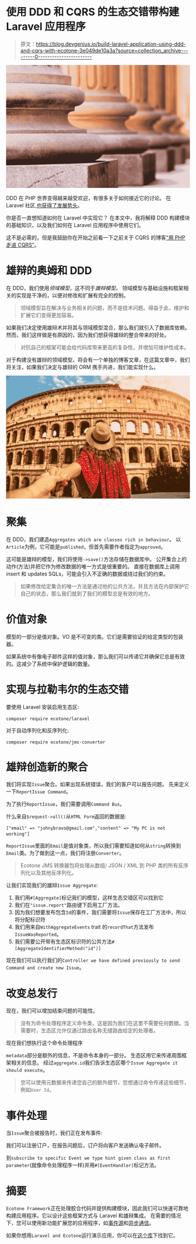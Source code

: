 # 使用 DDD 和 CQRS 的生态交错带构建 Laravel 应用程序

> 原文：<https://blog.devgenius.io/build-laravel-application-using-ddd-and-cqrs-with-ecotone-3e049de10a3a?source=collection_archive---------0----------------------->

![](img/3d505a62cfb2227b972e84214e3e917a.png)

DDD 在 PHP 世界变得越来越受欢迎，有很多关于如何接近它的讨论。
在 Laravel 社区,[也获得了发展势头](https://twitter.com/PovilasKorop/status/1517034905682812929)。

你是否一直想知道如何在 Laravel 中实现它？
在本文中，我将解释 DDD 构建模块的基础知识，以及我们如何在 Laravel 应用程序中使用它们。

这不是必需的，但是我鼓励你在开始之前看一下之前关于 CQRS 的博客[“用 PHP 走进 CQRS”](https://blog.ecotone.tech/cqrs-in-php/)。

# 雄辩的奥姆和 DDD

在 DDD，我们使用*领域模型*，这不同于*雄辩模型。*
领域模型与基础设施和框架相关的实现是干净的，以便对修改和扩展有完全的控制。

> 领域模型旨在解决与业务相关的问题，而不是技术问题。得益于此，维护和扩展它们变得更加容易。

如果我们决定使用雄辩术并将其与领域模型混合，那么我们就引入了数据库依赖。然而，我们这样做是有原因的，因为我们想获得雄辩的整合带来的好处。

> 对抗自己的框架可能会给代码库带来更高的复杂性，并增加可维护性成本。

对于构建没有雄辩的领域模型，将会有一个单独的博客文章，在这篇文章中，我们将关注，如果我们决定与雄辩的 ORM 携手共进，我们能实现什么。

![](img/aeafeb6b83ab5e909a70653838d09c10.png)

# 聚集

在 DDD，我们建造`Aggregates which are classes rich in behaviour`。
以`Article`为例，它可能是`published`，但首先需要作者指定为`approved`。

这可能是雄辩的模型，我们将使用`->save()`方法存储在数据库中。
公开集合上的动作(方法)并把它作为修改数据的唯一方式是很重要的。
直接在数据库上调用 insert 和 updates SQLs，可能会引入不正确的数据或绕过我们的约束。

> 如果修改给定集合的唯一方法是通过他的公共方法，并且方法在内部保护它自己的状态，那么我们就到了我们的模型总是有效的地方。

# 价值对象

模型的一部分是值对象。VO 是不可变的类。它们是需要验证的给定类型的包装器。

如果系统中有像电子邮件这样的值对象，那么我们可以传递它并确保它总是有效的。这减少了系统中保护逻辑的数量。

# 实现与拉勒韦尔的生态交错

要使用 Laravel 安装启用生态区:

```
composer require ecotone/laravel
```

对于自动序列化和反序列化:

```
composer require ecotone/jms-converter
```

# 雄辩创造新的聚合

我们将实现`Issue`聚合。如果出现系统错误，我们的客户可以报告问题。
先来定义一下`ReportIssue Command`。

为了执行`ReportIssue`，我们需要调用`Command Bus`。

什么来自`$request->all()`从`HTML Form`返回的数据是:

```
["email" => "johnybravo@gmail.com","content" => "My PC is not working"]
```

`ReportIssue`里面的`Email`是值对象类，所以我们需要知道如何从`string`转换到`Email`类。为了做到这一点，我们将注册`Converter`。

> Ecotone JMS 转换器包将处理从数组/ JSON / XML 到 PHP 类的所有反序列化以及其他反序列化。

让我们实现我们的雄辩`Issue Aggregate`:

1.  我们用`#[Aggregate]`标记我们的模型，这样生态交错区可以找到它
2.  我们在`"issue.report"`路由键下启用工厂方法。
3.  因为我们想要发布包含`Id`的事件，我们需要将`Issue`保存在工厂方法中，所以将分配标识符
4.  我们用来自`WithAggregateEvents` trait 的`recordThat`方法发布`IssueWasReported`。
5.  我们需要公开带有生态区标识符的公共方法`#[AggregateIdentifierMethod("id")]`

现在我们可以执行我们的`Controller we have defined previously to send Command and create new Issue`。

# 改变总发行

现在，我们可以增加结束问题的可能性。

> 没有为命令处理程序定义命令类，这是因为我们在这里不需要任何数据。当需要时，生态区允许仅通过路由名称无缝路由给定的处理者。

现在我们想执行这个命令处理程序

`metadata`部分是额外的信息，不是命令本身的一部分。
生态区用它来传递周围框架相关的信息。
经过`aggregate.id`我们告诉生态区哪个`Issue Aggregate it should execute`。

> 您可以使用元数据来传递您自己的额外细节，您想通过命令传递这些细节，例如`User Id`。

# 事件处理

当`Issue`聚合被报告时，我们正在发布事件:

我们可以注册订户，在报告问题后，订户将向客户发送确认电子邮件。

到`subscribe to specific Event we type hint given class as first parameter`(就像命令处理程序一样)并用`#[EventHandler]`标记方法。

# 摘要

`Ecotone Framework`正在处理胶合代码并提供构建模块，因此我们可以快速可靠地构建应用程序。它以设计这些框架方式与 Laravel 和雄辩集成。
在需要的情况下，您可以使用新功能扩展您的应用程序，如[事件源](https://blog.ecotone.tech/implementing-event-sourcing-php-application-in-15-minutes/)和[异步通信](https://blog.ecotone.tech/asynchronous-php/)。

如果你想用`Laravel and Ecotone`运行演示应用，你可以在[这个库](https://github.com/ecotoneframework/php-ddd-cqrs-event-sourcing-symfony-laravel-ecotone)下找到它。